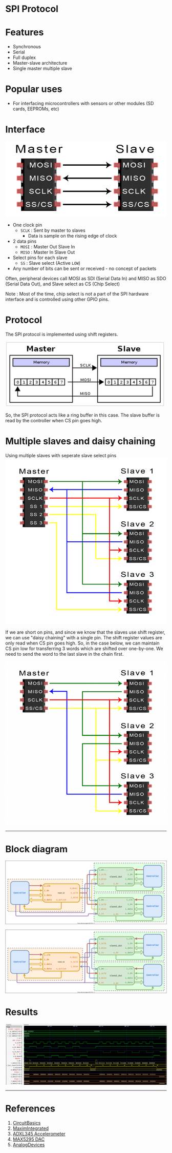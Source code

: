# SPI Protocol

# Features

- Synchronous
- Serial
- Full duplex
- Master-slave architecture
- Single master multiple slave

# Popular uses
- For interfacing microcontrollers with sensors or other modules (SD cards, EEPROMs, etc)

# Interface

![](./docs/spi_circuit.png)

- One clock pin
  - ```SCLK```    : Sent by master to slaves
    - Data is sample on the rising edge of clock
- 2 data pins
  - ```MOSI```    : Master Out Slave In
  - ```MISO```    : Master In Slave Out
- Select pins for each slave
  - ```SS```      : Slave select (Active ```LOW```)
- Any number of bits can be sent or received - no concept of packets

Often, peripheral devices call MOSI as SDI (Serial Data In) and MISO as SDO (Serial Data Out), and Slave select as CS (Chip Select)

Note : Most of the time, chip select is not a part of the SPI hardware interface and is controlled using other GPIO pins.

# Protocol

The SPI protocol is implemented using shift registers.

![](./docs/spi_ringbuff.png)

So, the SPI protocol acts like a ring buffer in this case. The slave buffer is read by the controller when CS pin goes high.

# Multiple slaves and daisy chaining

Using multiple slaves with seperate slave select pins
![SPI multiple slaves](./docs/spi_circuit_multiple_slaves.png)

If we are short on pins, and since we know that the slaves use shift register, we can use "daisy chaining" with a single pin. The shift register values are only read when CS pin goes high. So, in the case below, we can maintain CS pin low for transferring 3 words which are shifted over one-by-one. We need to send the word to the last slave in the chain first.

![SPI daisy chaining](./docs/spi_circuit_daisy_chaining.png)

---
# Block diagram

![Testbench block diagram](docs/spi_block.drawio.svg)

![Daisy block diagram](docs/spi_daisy_block.drawio.svg)

# Results

![Daisy chaining waveform](docs/spi_daisy_waveform.png)

---

# References

1) [CircuitBasics](https://www.circuitbasics.com/basics-of-the-spi-communication-protocol/)
2) [MaximIntegrated](https://www.maximintegrated.com/en/design/technical-documents/app-notes/3/3947.html)
3) [ADXL345 Accelerometer](https://www.analog.com/media/en/technical-documentation/data-sheets/ADXL345.pdf)
4) [MAX5295 DAC](https://datasheets.maximintegrated.com/en/ds/MAX5290-MAX5295.pdf)
5) [AnalogDevices](https://www.analog.com/en/analog-dialogue/articles/introduction-to-spi-interface.html)
   